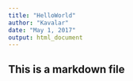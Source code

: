 ```yaml
---
title: "HelloWorld"
author: "Kavalar"
date: "May 1, 2017"
output: html_document
---
```

## This is a markdown file
